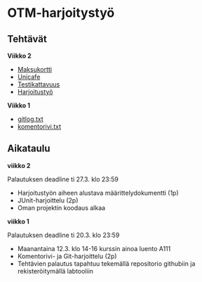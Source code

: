 # OTM-harjoitystyö

## Tehtävät

**Viikko 2**

* [Maksukortti](https://github.com/lchz/otm-harjoitustyo/tree/master/laskarit/viikko2/Maksukortti)
* [Unicafe](https://github.com/lchz/otm-harjoitustyo/tree/master/laskarit/viikko2/Unicafe)
* [Testikattavuus](https://github.com/lchz/otm-harjoitustyo/blob/master/laskarit/viikko2/Testikattavuus.png)
* [Harjoitustyö](https://github.com/lchz/otm-harjoitustyo/tree/master/Kurssien_seurantajarjestelma)

**Viikko 1**

* [gitlog.txt](https://github.com/lchz/otm-harjoitustyo/blob/master/laskarit/viikko1/gitlog.txt)
* [komentorivi.txt](https://github.com/lchz/otm-harjoitustyo/blob/master/laskarit/viikko1/komentorivi.txt)

## Aikataulu

**viikko 2**

Palautuksen deadline ti 27.3. klo 23:59
* Harjoitustyön aiheen alustava määrittelydokumentti (1p)
* JUnit-harjoittelu (2p)
* Oman projektin koodaus alkaa

**viikko 1**

Palautuksen deadline ti 20.3. klo 23:59

* Maanantaina 12.3. klo 14-16 kurssin ainoa luento A111
* Komentorivi- ja Git-harjoittelu (2p)
* Tehtävien palautus tapahtuu tekemällä repositorio githubiin ja rekisteröitymällä labtooliin
